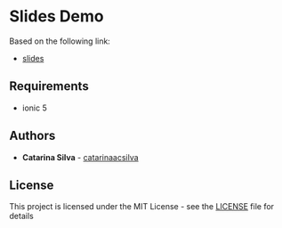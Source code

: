 # Slides Demo

Based on the following link:

- [slides](https://www.tutorialandexample.com/ionic-slides/)


## Requirements

- ionic 5

## Authors

* **Catarina Silva** - [catarinaacsilva](https://github.com/catarinaacsilva)

## License

This project is licensed under the MIT License - see the [LICENSE](LICENSE) file for details